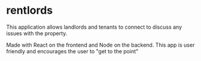 # rentlords

This application allows landlords and tenants to connect to discuss any issues with the property.

Made with React on the frontend and Node on the backend. This app is user friendly and encourages the user to "get to the point"